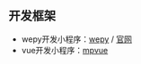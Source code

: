 ## 开发框架

- wepy开发小程序：[wepy](https://github.com/Tencent/wepy) / [官网](https://tencent.github.io/wepy/)
- vue开发小程序：[mpvue](https://github.com/Meituan-Dianping/mpvue)